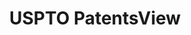 ---
layout: default
bigquery: https://console.cloud.google.com/bigquery?p=patents-public-data&d=patentsview&page=dataset
citation: Attribution should be given to PatentsView for use, distribution, or derivative
  works.
code: https://github.com/CSSIP-AIR/PatentsView-Code-Snippets/
contributors: USPTO
cost: None
description: 'PatentsView includes US patent data including raw data (summaries, applications,
  pregrant applications), disambugations of inventors and assignees, and inventor
  gender estimates.  Also foreign priority data, # of figures and sheets, and government
  interest statements.'
documentation: https://patentsview.org/query/builder-faqs
last_edit: Mon, 04 Apr 2022 19:02:57 GMT
location: https://patentsview.org/
maintained_by: USPTO
record_creation_timestamp: 12/2/2020 17:20:46
schema_fields: '[''disamb_inventor_id_20200630'', ''name_last'', ''main_group'', ''disamb_assignee_id_20190820'',
  ''disamb_assignee_id_20181127'', ''text'', ''section'', ''state'', ''length'', ''abstract'',
  ''name_first'', ''gi_statement'', ''level_one'', ''disamb_assignee_id_20200331'',
  ''field_title'', ''category'', ''citation_id'', ''contract_award_number'', ''section_id'',
  ''subgroup'', ''application_id'', ''level_three'', ''latlong'', ''country'', ''series_code'',
  ''disamb_inventor_id_20200331'', ''deceased'', ''rawassignee_id'', ''subclass_id'',
  ''disamb_inventor_id_20171003'', ''county'', ''classification_status'', ''id'',
  ''field_id'', ''city'', ''doctype'', ''location_id'', ''level_two'', ''subgroup_id'',
  ''num_sheets'', ''classification_data_source'', ''relkind'', ''disamb_assignee_id_20191008'',
  ''term_grant'', ''publication_number'', ''classification_level'', ''disamb_inventor_id_20190312'',
  ''category_id'', ''disamb_inventor_id_20200929'', ''fname'', ''assignee_id'', ''subcategory_id'',
  ''rawinventor_id'', ''subclass'', ''filename'', ''disamb_assignee_id_20200630'',
  ''mainclass_id'', ''dependent'', ''lapse_of_patent'', ''disamb_inventor_id_20180528'',
  ''classification_value'', ''exemplary'', ''lname'', ''num'', ''uuid'', ''disamb_inventor_id_20181127'',
  ''longitude'', ''_371_date'', ''f371_date'', ''lawyer_id'', ''disamb_inventor_id_20170808'',
  ''male_flag'', ''disamb_inventor_id_20201229'', ''sector_title'', ''ipc_class'',
  ''organization_id'', ''term_disclaimer'', ''designation'', ''county_fips'', ''symbol_position'',
  ''doc_type'', ''name'', ''organization'', ''latitude'', ''reldocno'', ''f102_date'',
  ''variety'', ''_102_date'', ''disamb_inventor_id_20171226'', ''disamb_assignee_id_20190312'',
  ''disamb_inventor_id_20191008'', ''role'', ''num_figures'', ''action_date'', ''inventor_id'',
  ''rawlocation_id'', ''state_fips'', ''term_extension'', ''group'', ''disamb_inventor_id_20190820'',
  ''date'', ''country_transformed'', ''attribution_status'', ''disamb_inventor_id_20191231'',
  ''title'', ''withdrawn'', ''applicant_type'', ''rule_47'', ''latin_name'', ''kind'',
  ''sequence'', ''num_claims'', ''rel_id'', ''number'', ''group_id'', ''male'', ''disclaimer_date'',
  ''disamb_assignee_id_20200929'', ''type'', ''patent_id'', ''status'', ''subsection_id'',
  ''ipc_version_indicator'', ''disamb_assignee_id_20191231'', ''disamb_inventor_id_20170307'']'
shortname: patentsview
tags:
- disambiguation
- United States
- gender
terms_of_use: Creative Commons Attribution 4.0 International License.
timeframe: 1963-1999
title: USPTO PatentsView
uuid: cf1780b1-e265-4e49-8d1d-83b9cfe0fd9a
---